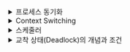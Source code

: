 
<details>

<summary>프로세스 동기화</summary>

## 프로세스 동기화(Process Synchronization)

여러 프로세스가 공유하는 자원의 일관성을 유지하는 것

여러 프로세스가 서로 협력해 공유 자원을 사용할 때 경쟁 상황(race condition)이 발생하면 공유 자원의 신뢰성이 떨어진다.

이를 방지하기 위해 프로세스들이 공유자원을 사용할 때 특별한 규칙을 만드는 것

### _경쟁 상황(race condition)_

- 여러 프로세스(또는 스레드)가 동일한 자료에 접근해 조작하고, 그 실행 결과가 접근이 발생한 특정 순서에 의존하는 상황
  - 동시에 접근할 때 자료의 일관성을 해치는 결과가 나올 수 있다.


- 공유 데이터의 동시 접근은 데이터의 불일치 문제를 발생시킬 수 있다.
- 따라서 경쟁 상태를 막고 일관성을 유지하기 위해서는 협력 프로세스 간의 실행 순서를 정해주는 메커니즘인 동기화가 필요하다.



### 임계구역(critical section)
  - Race Condition이 발생할 수 있는 특정 부분
  - 즉, 공유 데이터에 접근하는 코드 부분
  - 다른 프로세스와 공유하는 변수를 수정하거나, 테이블을 갱신하거나 파일을 수정하거나 하는 등의 작업이 수행된다.

### 임계구역 문제(The Critical-Section Problem)

- 프로세스들이 협력할 때 사용할 수 있는 프로토콜을 설계하는 것

```
do {
    entry section
        critical section
    excit section
        remainder section
}
```
전형적인 프로세스의 일반적인 구조

- 진입 구역(entry section)
  - 임계구역으로 진입하기 위해 진입 허가를 요청하는 부분
- 퇴출 구역(exit section)
- 나머지 구역(remainder section)


#### Solution

임계구역 문제에 대한 해결책은 다음의 세 가지 요구조건을 충족해야 한다.

1. 상호 배제(Mutual Exclusion)
   - 한 프로세스가 자신의 임계구역에서 작업 중이면 다른 모든 프로세스는 그들 자신의 임계구역에서 실행될 수 없다.


2. 진행(Progress)
   - 자신의 임계구역에서 실행되는 프로세스가 없고, 그들 자신의 임계구역으로 진입하려고 하는 프로세스들이 있다면
   - 나머지 구역에서 실행 중이지 않은 프로세스들만 다음에 그 누가 그 임계구역으로 진입할 수 있는지를 결정하는 데 참여할 수 있으며, 이 선택은 무한정 연기될 수 없다.


3. 한정 대기(Bounded Waiting)
   - 프로세스가 임계구역에 들어가기 위해 요청한 후부터 그 요청이 허용될 때까지 다른 프로세스들이 그들 자신의 임계구역에 들어가는 횟수에 한계가 있어야 한다.
   - 즉, Critical Section에 진입하려는 프로세스가 무한정 기다려서는 안된다.


#### Synchronization Algorithm

**Peterson's Solution**

![img.png](img.png)

Pi 프로세스에 대해서, Pi는 flag[i] = true로 바꾸면서 Critical Section에 진입하려고 한다. 

그리고 turn = j로 바꿔주면서 상대방이 들어가게 한다. 

만약 상대방이 들어가고 싶고 (flag[j] == true), 현재 상대방이 Critical Section에 들어가 있으면 (turn == j) 기다린다. 

그렇지 않으면 Pi가 들어간다.

그리고나서 Critical Section을 빠져나오면 들어가고 싶지 않다고 flag[i] = false로 바꿔준다.

다만 Critical Section 진입을 기다리면서 계속 CPU와 메모리를 사용하는 Busy Waiting의 문제가 있다.


#### Synchronization Hardware

https://rebro.kr/176


#### Mutex Lock

임계구역 문제를 해결하기 위한 소프트웨어 도구 중 가장 간단한 방법

- Mutex locks은 lock이 하나만 존재할 수 있는 locking 메커니즘을 따른다.
- 즉, 이미 하나의 프로세스가 Critical Section에서 작업 중이면 다른 프로세스들은 Critical Section에 들어갈 수 없도록 한다.
- Lock을 걸고 푸는 동작은 하드웨어 방식처럼 atomic 하게 수행된다.

![img_1.png](img_1.png)

**장점**

- 락을 기다리는 동안 상당한 시간을 소모하는 문맥 교환을 전혀 필요로 하지 않는다.
- 따라서 프로세스들이 짧은 시간 동안만 락을 소유할 것이라고 예상될 떄 유용하다.

**단점**

- busy waiting
  - 프로세스가 임계구역에 있는 동안 임계구역에 들어가길 원하는 다른 프로세스들은 acquire() 함수를 호출하는 반복문을 계속 실행해야 한다.
  - 이는 다른 프로세스가 더 생산적인 작업에 사용할 수 있었던 CPU 사이클을 낭비하게 한다.


#### 세마포(Semaphores)

- mutex와 유사하게 동작하지만 프로세스들이 자신들의 행동을 좀 더 정교하게 동기화 할 수 있는 방법을 제공하는 강력한 도구
- Busy Waiting이 필요 없으며, 여러 프로세스나 스레드가 Critical Section에 진입할 수 있는 Signaling 메커니즘이다.


세마포어는 카운터(Counter)를 이용하여 동시에 자원에 접근할 수 있는 프로세스를 제한한다.

주로 S라는 정수형 변수로 나타내며, 이는 사용 가능한 자원의 개수를 의미한다.

또 세마포어 변수는 오직 두 개의 atomic 한 연산을 통해서 접근할 수 있다. 한 프로세스가 세마포어 변수를 수정할 때 다른 프로세스가 동시에 같은 세마포어 변수를 수정할 수 없다.

![img_2.png](img_2.png)

P(S)는 공유 데이터를 획득하는 연산이고, V(S)는 반납하는 연산이다.



**reference** <br>
https://eunsolsblog.tistory.com/20 <br>
https://rebro.kr/176 <br>
https://velog.io/@woosung0420k/프로세스-동기화-Process-Synchronization <br>
https://hongku.tistory.com/17

</details>

<details>

<summary>Context Switching</summary>

## 문맥 교환(Context Switch)

CPU를 다른 프로세스로 교환하려면 이전의 프로세스 상태를 보관하고 새로운 프로세스의 보관된 상태를 복구하는 작업이 필요하다.

이 작업을 문맥 교환이라고 하며, 문맥 교환이 일어나면 커널은 과거 프로세스의 문맥을 PCB에 저장하고, 실행이 스케줄된 새로운 프로세스의 저장된 문맥을 복구한다.

문맥 교환이 진행될 동안 시스템이 아무런 유용한 일을 못하기 때문에 문맥 교환 시간은 순수한 오버헤드다.

교환 속도는 메모리의 속도, 반드시 복사되어야 하는 레지스터의 수, 특수 명령어의 존재에 좌우되므로, 기계마다 다르다.

</details>

<details>

<summary>스케줄러</summary>

## CPU 스케줄링
다중 프로그래밍의 목적은 CPU 이용을 최대화하기 위해 항상 어떤 프로세스가 실행되도록 하는 데 있다.

시분할의 목적은 각 프로그램이 실행되는 동안 사용자가 상호 작용할 수 있도록 프로세스들 사이에서 CPU를 빈번하게 교체하는 것이다.

이 목적을 달성하기 위해서 프로세스 스케줄러는 CPU에서 실행 가능한 여러 프로세스들 중에서 하나의 프로세스를 선택한다.

---

## 스케줄러(Scheduler)

프로세스는 일생 동안에 다양한 스케줄링 큐들 사이를 이주한다.

운영체제는 어떤 방식으로든 스케줄링 목적을 위해 프로세스들을 이들 큐에서 반드시 선택해야 한다.

선택 절차는 적절한 스케줄러에 의해 수행된다.

### 장기 스케줄러(잡 스케줄러)

- 다중 프로그래밍의 정도(메모리에 있는 프로세스들의 수, degree of multiprogramming) 제어
- 디스크와 메모리 사이의 스케줄링 담당
- 어떤 프로세스에 메모리를 할당하여 ready queue로 보낼지 결정하는 역할
- 단기 스케줄러에 비해 실행 빈도수가 훨씬 적다.


### 단기 스케줄러(CPU 스케줄러)

- 메모리와 CPU 사이의 스케줄링 담당
- 어떤 프로세스를 running 상태로 전환시킬지 결정하는 역할
- CPU를 위해 반드시 자주 새로운 프로세스를 선택해야 한다.
- 백 밀리초마다 최소한 한 번씩 실행된다.
- 실행 간격이 짧기 때문에 반드시 매우 빨라야 한다.


### 중기 스케줄러(medium-term scheduler)

- 시분할 시스템과 같은 일부 운영체제들은 추가로 중간 수준의 스케줄링을 도입한다.
- 핵심 아이디어는 메모리에서 CPU를 위해 적극적으로 경쟁하는 프로세스들을 제거함으로써 다중 프로그래밍의 정도를 완화하는 것이 바람직할 수 있다는 것이다.
- 차후에 다시 프로세스를 메모리로 불러와서 중단되었던 지점에서부터 실행을 재개하고, 이러한 기법을 스와핑이라고 한다.
- 스와핑은 프로세스 혼합 상태를 개선하기 위해 필요하기도 하며, 메모리 요구에 대한 변화가 가용 메모리에 비해 너무 많은 요구를 수용해 메모리를 자유화시키기 위해 필요하기도 하다.



</details>



<details>

<summary>교착 상태(Deadlock)의 개념과 조건</summary>

## Deadlock

즉둘 이상의 프로세스가 다른 프로세스가 점유하고 있는 자원을 서로 기다릴 때 무한 대기에 빠지는 상황

다음 네 가지 조건이 동시에 성립될 때 발생할 수 있다.

1. 상호 배제(Mutual exclusion)
   - 최소한 하나의 자원이 비공유 모드로 점유되어야 한다.
   - 비공유 모드에서는 한 번에 한 프로세스만이 그 자원을 사용할 수 있다.
   - 다른 프로세스가 그 자원을 요청하면, 요청 프로세스는 자원이 방출될 때까지 반드시 지연되어야 한다.


2. 점유하며 대기(Hold-and-wait)
    - 프로세스는 최소한 하나의 자원을 점유한 채, 현재 다른 프로세스에 의해 점유된 자원을 추가로 얻기 위해 반드시 대기해야 한다.


3. 비선점(No preemption)
   - 자원들을 선점할 수 없어야 한다.
   - 즉, 자원이 강제적으로 방출될 수 없고, 점유하고 있는 프로세스가 태스크를 종료한 후 그 프로세스에 의해 자발적으로만 방출될 수 있다.


4. 순환 대기(Circular wait)
    - 대기 프로세스의 집합이 순환 형태로 자원을 대기하고 있어야 한다.


### 처리 방법

1. 예방(prevention)

발생조건 4가지 중 하나라도 발생하지 않게 한다.

- 상호배제: 한 번에 여러 프로세스가 공유 자원 사용 가능
- 점유 대기: 프로세스가 실행되기 전에 자신의 모든 자원을 요청하고 할당받을 것을 요구한다.
- 비선점: 어떤 자원을 점유하고 있는 프로세스가 즉시 할당할 수 엇는 다른 자원을 요청하면 현재 점유하고 있는 모든 자원들이 선점된다.
- 순환 대기: 모든 자원 타입들에게 전체적인 순서를 부여하여, 각 프로세스가 열거된 순서대로 오름차순으로 자원을 요구하도록 한다.


2. 회피

요청 방법에 제한을 두어 교착상태를 예방한다.

교착상태 필요조건 중 적어도 한 가지는 성립되지 않도록 보장한다.

- 은행원 알고리즘(Banker's Algorithm)

다익스트라가 제안한 기법으로, 자원 할당 여부를 결정하기 전에 사전에 모든 자원의 최대 할당량을 가지고 시뮬레이션해서 
안전 상태에 든다면 할당


3. 탐지

- Allocation, Request, Available, 자원 할당 그래프 등으로 시스템에 데드락이 발생했는지 탐색
- 현재 자원 할당 상태를 가지고 파악


4. 회복

- 프로세스 종료
  - 교착 상태 프로세스 모두 중지
  - 교착상태가 제거될 때까지 한 프로세스씩 중지


- 자원 선점
  - 희생자 선택(selection of a victim)
  : 어느 자원과 어떤 프로세스들이 선택될 것인가?
  - 후퇴(rollback): 프로세스를 중지시키고 재시작
  - 기아 상태(starvation): 프로세스가 한정된 시간 동안만 희생자로 선정된다는 것을 보장해야 한다.


</details>
